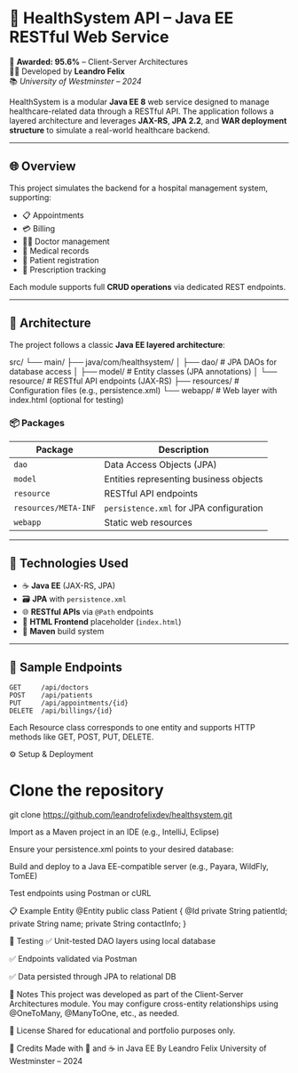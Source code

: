 # 🏥 HealthSystem API – Java EE RESTful Web Service

🏅 **Awarded: 95.6%** – Client-Server Architectures  
🧑‍🎓 Developed by **Leandro Felix**  
📚 *University of Westminster – 2024*

HealthSystem is a modular **Java EE 8** web service designed to manage healthcare-related data through a RESTful API. The application follows a layered architecture and leverages **JAX-RS**, **JPA 2.2**, and **WAR deployment structure** to simulate a real-world healthcare backend.

---

## 🌐 Overview

This project simulates the backend for a hospital management system, supporting:

- 📋 Appointments  
- 💳 Billing  
- 👨‍⚕️ Doctor management  
- 🧾 Medical records  
- 🧍 Patient registration  
- 💊 Prescription tracking

Each module supports full **CRUD operations** via dedicated REST endpoints.

---

## 🧱 Architecture

The project follows a classic **Java EE layered architecture**:

src/
└── main/
├── java/com/healthsystem/
│ ├── dao/ # JPA DAOs for database access
│ ├── model/ # Entity classes (JPA annotations)
│ └── resource/ # RESTful API endpoints (JAX-RS)
├── resources/ # Configuration files (e.g., persistence.xml)
└── webapp/ # Web layer with index.html (optional for testing)


### 📦 Packages

| Package               | Description                              |
|-----------------------|------------------------------------------|
| `dao`                 | Data Access Objects (JPA)                |
| `model`               | Entities representing business objects   |
| `resource`            | RESTful API endpoints                    |
| `resources/META-INF`  | `persistence.xml` for JPA configuration  |
| `webapp`              | Static web resources                     |

---

## 🧠 Technologies Used

- ☕ **Java EE** (JAX-RS, JPA)
- 🗃️ **JPA** with `persistence.xml`
- 🌐 **RESTful APIs** via `@Path` endpoints
- 📄 **HTML Frontend** placeholder (`index.html`)
- 🧪 **Maven** build system

---

## 🔗 Sample Endpoints

```http
GET     /api/doctors
POST    /api/patients
PUT     /api/appointments/{id}
DELETE  /api/billings/{id}
```

Each Resource class corresponds to one entity and supports HTTP methods like GET, POST, PUT, DELETE.

⚙️ Setup & Deployment

# Clone the repository
git clone https://github.com/leandrofelixdev/healthsystem.git

Import as a Maven project in an IDE (e.g., IntelliJ, Eclipse)

Ensure your persistence.xml points to your desired database: <property name="javax.persistence.jdbc.url" value="jdbc:mysql://localhost:3306/healthdb" />

Build and deploy to a Java EE-compatible server (e.g., Payara, WildFly, TomEE)

Test endpoints using Postman or cURL

📋 Example Entity
@Entity
public class Patient {
    @Id
    private String patientId;
    private String name;
    private String contactInfo;
}

🧪 Testing
✅ Unit-tested DAO layers using local database

✅ Endpoints validated via Postman

✅ Data persisted through JPA to relational DB

📝 Notes
This project was developed as part of the Client-Server Architectures module.
You may configure cross-entity relationships using @OneToMany, @ManyToOne, etc., as needed.

📜 License
Shared for educational and portfolio purposes only.

🙌 Credits
Made with 🧠 and ☕ in Java EE
By Leandro Felix
University of Westminster – 2024